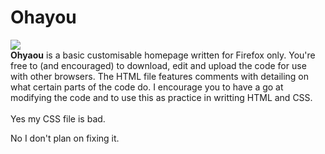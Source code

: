 Ohayou
======
<img src="https://cloud.githubusercontent.com/assets/7588761/3012576/742e9ce8-df3b-11e3-916a-f326c2126945.png">
<br>
<b>Ohyaou</b> is a basic customisable homepage written for Firefox only. You're free to (and encouraged) to download, edit and upload the code for use with other browsers. The HTML file features comments with detailing on what certain parts of the code do. I encourage you to have a go at modifying the code and to use this as practice in writting HTML and CSS.
<br>
<br>
Yes my CSS file is bad.

No I don't plan on fixing it.
